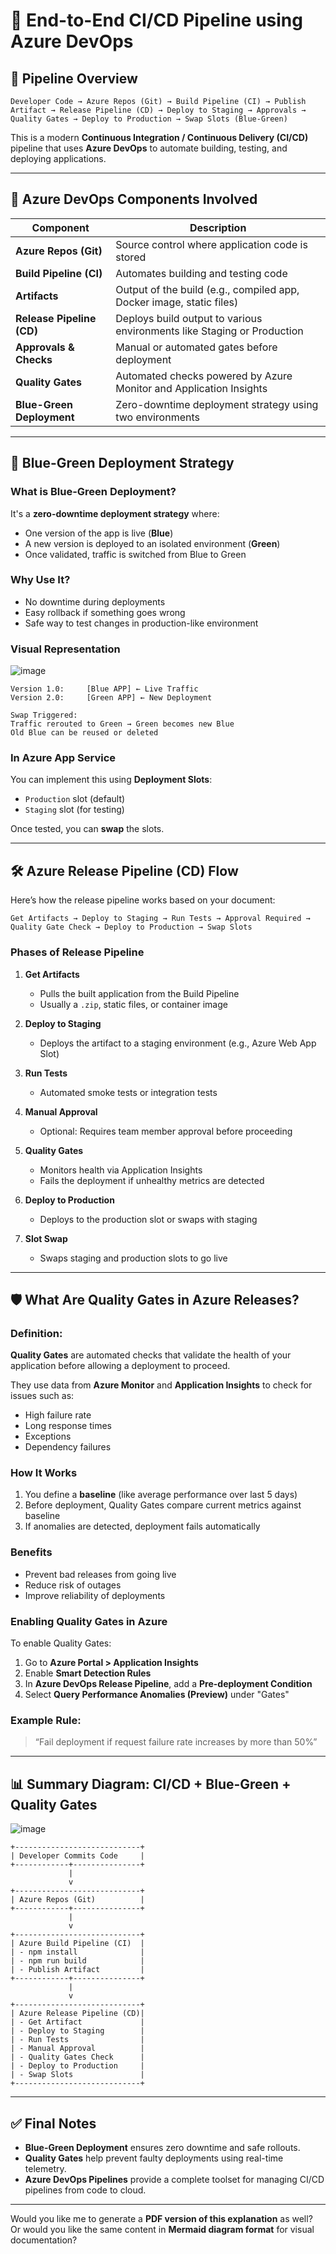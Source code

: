 # 🚀 End-to-End CI/CD Pipeline using Azure DevOps

## 🔗 Pipeline Overview

```
Developer Code → Azure Repos (Git) → Build Pipeline (CI) → Publish Artifact → Release Pipeline (CD) → Deploy to Staging → Approvals → Quality Gates → Deploy to Production → Swap Slots (Blue-Green)
```

This is a modern **Continuous Integration / Continuous Delivery (CI/CD)** pipeline that uses **Azure DevOps** to automate building, testing, and deploying applications.

---

## 🧱 Azure DevOps Components Involved

| Component             | Description |
|-----------------------|-------------|
| **Azure Repos (Git)** | Source control where application code is stored |
| **Build Pipeline (CI)** | Automates building and testing code |
| **Artifacts**         | Output of the build (e.g., compiled app, Docker image, static files) |
| **Release Pipeline (CD)** | Deploys build output to various environments like Staging or Production |
| **Approvals & Checks** | Manual or automated gates before deployment |
| **Quality Gates**     | Automated checks powered by Azure Monitor and Application Insights |
| **Blue-Green Deployment** | Zero-downtime deployment strategy using two environments |

---

## 🔄 Blue-Green Deployment Strategy

### What is Blue-Green Deployment?

It's a **zero-downtime deployment strategy** where:
- One version of the app is live (**Blue**)
- A new version is deployed to an isolated environment (**Green**)
- Once validated, traffic is switched from Blue to Green

### Why Use It?
- No downtime during deployments
- Easy rollback if something goes wrong
- Safe way to test changes in production-like environment

### Visual Representation

![image](Assets\SWAP.png)

```
Version 1.0:     [Blue APP] ← Live Traffic
Version 2.0:     [Green APP] ← New Deployment

Swap Triggered:
Traffic rerouted to Green → Green becomes new Blue
Old Blue can be reused or deleted
```

### In Azure App Service

You can implement this using **Deployment Slots**:
- `Production` slot (default)
- `Staging` slot (for testing)

Once tested, you can **swap** the slots.

---

## 🛠️ Azure Release Pipeline (CD) Flow

Here’s how the release pipeline works based on your document:

```
Get Artifacts → Deploy to Staging → Run Tests → Approval Required → Quality Gate Check → Deploy to Production → Swap Slots
```

### Phases of Release Pipeline

1. **Get Artifacts**
   - Pulls the built application from the Build Pipeline
   - Usually a `.zip`, static files, or container image

2. **Deploy to Staging**
   - Deploys the artifact to a staging environment (e.g., Azure Web App Slot)

3. **Run Tests**
   - Automated smoke tests or integration tests

4. **Manual Approval**
   - Optional: Requires team member approval before proceeding

5. **Quality Gates**
   - Monitors health via Application Insights
   - Fails the deployment if unhealthy metrics are detected

6. **Deploy to Production**
   - Deploys to the production slot or swaps with staging

7. **Slot Swap**
   - Swaps staging and production slots to go live

---

## 🛡️ What Are Quality Gates in Azure Releases?

### Definition:
**Quality Gates** are automated checks that validate the health of your application before allowing a deployment to proceed.

They use data from **Azure Monitor** and **Application Insights** to check for issues such as:

- High failure rate
- Long response times
- Exceptions
- Dependency failures

### How It Works

1. You define a **baseline** (like average performance over last 5 days)
2. Before deployment, Quality Gates compare current metrics against baseline
3. If anomalies are detected, deployment fails automatically

### Benefits
- Prevent bad releases from going live
- Reduce risk of outages
- Improve reliability of deployments

### Enabling Quality Gates in Azure

To enable Quality Gates:
1. Go to **Azure Portal > Application Insights**
2. Enable **Smart Detection Rules**
3. In **Azure DevOps Release Pipeline**, add a **Pre-deployment Condition**
4. Select **Query Performance Anomalies (Preview)** under "Gates"

### Example Rule:
> “Fail deployment if request failure rate increases by more than 50%”

---

## 📊 Summary Diagram: CI/CD + Blue-Green + Quality Gates

![image](Assets\RELEASE.png)

```
+----------------------------+
| Developer Commits Code     |
+------------+---------------+
             |
             v
+----------------------------+
| Azure Repos (Git)          |
+------------+---------------+
             |
             v
+----------------------------+
| Azure Build Pipeline (CI)  |
| - npm install              |
| - npm run build            |
| - Publish Artifact         |
+------------+---------------+
             |
             v
+----------------------------+
| Azure Release Pipeline (CD)|
| - Get Artifact             |
| - Deploy to Staging        |
| - Run Tests                |
| - Manual Approval          |
| - Quality Gates Check      |
| - Deploy to Production     |
| - Swap Slots               |
+----------------------------+
```

---

## ✅ Final Notes

- **Blue-Green Deployment** ensures zero downtime and safe rollouts.
- **Quality Gates** help prevent faulty deployments using real-time telemetry.
- **Azure DevOps Pipelines** provide a complete toolset for managing CI/CD pipelines from code to cloud.

---

Would you like me to generate a **PDF version of this explanation** as well?  
Or would you like the same content in **Mermaid diagram format** for visual documentation?